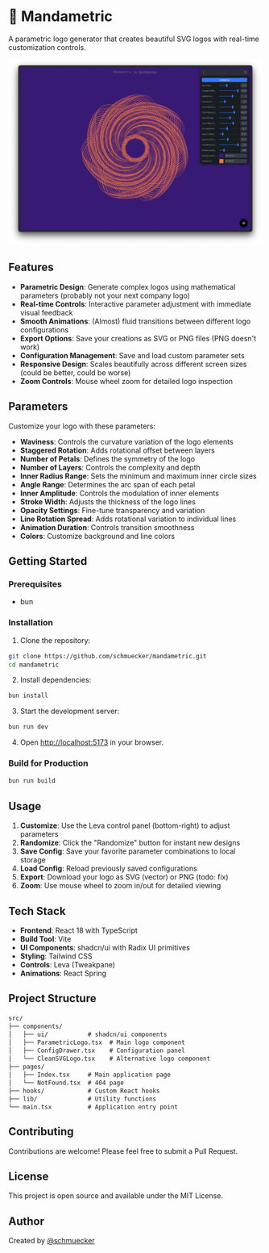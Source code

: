 # 💫 Mandametric

A parametric logo generator that creates beautiful SVG logos with real-time customization controls.

![Mandametric Preview](./docs/screenshot.png)

## Features

- **Parametric Design**: Generate complex logos using mathematical parameters (probably not your next company logo)
- **Real-time Controls**: Interactive parameter adjustment with immediate visual feedback
- **Smooth Animations**: (Almost) fluid transitions between different logo configurations
- **Export Options**: Save your creations as SVG or PNG files (PNG doesn't work)
- **Configuration Management**: Save and load custom parameter sets
- **Responsive Design**: Scales beautifully across different screen sizes (could be better, could be worse)
- **Zoom Controls**: Mouse wheel zoom for detailed logo inspection

## Parameters

Customize your logo with these parameters:

- **Waviness**: Controls the curvature variation of the logo elements
- **Staggered Rotation**: Adds rotational offset between layers
- **Number of Petals**: Defines the symmetry of the logo
- **Number of Layers**: Controls the complexity and depth
- **Inner Radius Range**: Sets the minimum and maximum inner circle sizes
- **Angle Range**: Determines the arc span of each petal
- **Inner Amplitude**: Controls the modulation of inner elements
- **Stroke Width**: Adjusts the thickness of the logo lines
- **Opacity Settings**: Fine-tune transparency and variation
- **Line Rotation Spread**: Adds rotational variation to individual lines
- **Animation Duration**: Controls transition smoothness
- **Colors**: Customize background and line colors

## Getting Started

### Prerequisites

- bun

### Installation

1. Clone the repository:
```bash
git clone https://github.com/schmuecker/mandametric.git
cd mandametric
```

2. Install dependencies:
```bash
bun install
```

3. Start the development server:
```bash
bun run dev
```

4. Open [http://localhost:5173](http://localhost:5173) in your browser.

### Build for Production

```bash
bun run build
```

## Usage

1. **Customize**: Use the Leva control panel (bottom-right) to adjust parameters
2. **Randomize**: Click the "Randomize" button for instant new designs
3. **Save Config**: Save your favorite parameter combinations to local storage
4. **Load Config**: Reload previously saved configurations
5. **Export**: Download your logo as SVG (vector) or PNG (todo: fix)
6. **Zoom**: Use mouse wheel to zoom in/out for detailed viewing

## Tech Stack

- **Frontend**: React 18 with TypeScript
- **Build Tool**: Vite
- **UI Components**: shadcn/ui with Radix UI primitives
- **Styling**: Tailwind CSS
- **Controls**: Leva (Tweakpane)
- **Animations**: React Spring

## Project Structure

```
src/
├── components/
│   ├── ui/           # shadcn/ui components
│   ├── ParametricLogo.tsx  # Main logo component
│   ├── ConfigDrawer.tsx    # Configuration panel
│   └── CleanSVGLogo.tsx    # Alternative logo component
├── pages/
│   ├── Index.tsx     # Main application page
│   └── NotFound.tsx  # 404 page
├── hooks/            # Custom React hooks
├── lib/              # Utility functions
└── main.tsx          # Application entry point
```

## Contributing

Contributions are welcome! Please feel free to submit a Pull Request.

## License

This project is open source and available under the MIT License.

## Author

Created by [@schmuecker](https://github.com/schmuecker)

